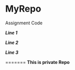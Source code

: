 # MyRepo
Assignment Code

***Line 1***

***Line 2***

***Line 3***

=======
**This is private Repo**
